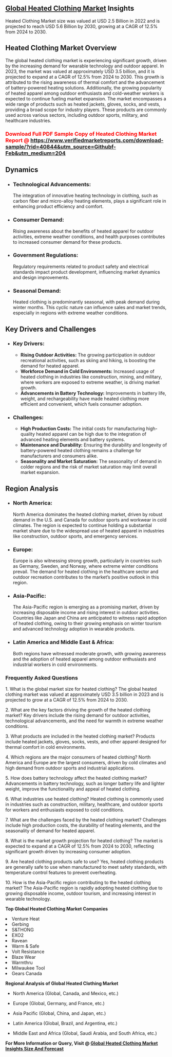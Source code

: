<h2><a href="https://www.verifiedmarketreports.com/download-sample/?rid=40844&amp;utm_source=Githubf&amp;utm_medium=204" target="_blank">Global Heated Clothing Market</a> Insights</h2><p>Heated Clothing Market size was valued at USD 2.5 Billion in 2022 and is projected to reach USD 5.6 Billion by 2030, growing at a CAGR of 12.5% from 2024 to 2030.</p><p><h2>Heated Clothing Market Overview</h2> <p>The global heated clothing market is experiencing significant growth, driven by the increasing demand for wearable technology and outdoor apparel. In 2023, the market was valued at approximately USD 3.5 billion, and it is projected to expand at a CAGR of 12.5% from 2024 to 2030. This growth is attributed to the rising awareness of thermal comfort and the advancement of battery-powered heating solutions. Additionally, the growing popularity of heated apparel among outdoor enthusiasts and cold-weather workers is expected to continue fueling market expansion. The market encompasses a wide range of products such as heated jackets, gloves, socks, and vests, providing a broad scope for industry players. These products are commonly used across various sectors, including outdoor sports, military, and healthcare industries. <h3><p><span class=""><span style="color: #ff0000;"><strong>Download Full PDF Sample Copy of Heated Clothing Market Report</strong> @ </span><a href="https://www.verifiedmarketreports.com/download-sample/?rid=40844&amp;utm_source=Githubf-Feb&amp;utm_medium=204" target="_blank">https://www.verifiedmarketreports.com/download-sample/?rid=40844&amp;utm_source=Githubf-Feb&amp;utm_medium=204</a></span></p></h3> <h2>Dynamics</h2> <ul> <li><h3>Technological Advancements:</h3> The integration of innovative heating technology in clothing, such as carbon fiber and micro-alloy heating elements, plays a significant role in enhancing product efficiency and comfort.</li> <li><h3>Consumer Demand:</h3> Rising awareness about the benefits of heated apparel for outdoor activities, extreme weather conditions, and health purposes contributes to increased consumer demand for these products.</li> <li><h3>Government Regulations:</h3> Regulatory requirements related to product safety and electrical standards impact product development, influencing market dynamics and design improvements.</li> <li><h3>Seasonal Demand:</h3> Heated clothing is predominantly seasonal, with peak demand during winter months. This cyclic nature can influence sales and market trends, especially in regions with extreme weather conditions.</li> </ul> <h2>Key Drivers and Challenges</h2> <ul> <li><h3>Key Drivers:</h3> <ul> <li><strong>Rising Outdoor Activities:</strong> The growing participation in outdoor recreational activities, such as skiing and hiking, is boosting the demand for heated apparel.</li> <li><strong>Workforce Demand in Cold Environments:</strong> Increased usage of heated clothing in industries like construction, mining, and military, where workers are exposed to extreme weather, is driving market growth.</li> <li><strong>Advancements in Battery Technology:</strong> Improvements in battery life, weight, and rechargeability have made heated clothing more efficient and convenient, which fuels consumer adoption.</li> </ul> </li> <li><h3>Challenges:</h3> <ul> <li><strong>High Production Costs:</strong> The initial costs for manufacturing high-quality heated apparel can be high due to the integration of advanced heating elements and battery systems.</li> <li><strong>Maintenance and Durability:</strong> Ensuring the durability and longevity of battery-powered heated clothing remains a challenge for manufacturers and consumers alike.</li> <li><strong>Seasonality and Market Saturation:</strong> The seasonality of demand in colder regions and the risk of market saturation may limit overall market expansion.</li> </ul> </li> </ul> <h2>Region Analysis</h2> <ul> <li><h3>North America:</h3> North America dominates the heated clothing market, driven by robust demand in the U.S. and Canada for outdoor sports and workwear in cold climates. The region is expected to continue holding a substantial market share due to the widespread use of heated apparel in industries like construction, outdoor sports, and emergency services.</li> <li><h3>Europe:</h3> Europe is also witnessing strong growth, particularly in countries such as Germany, Sweden, and Norway, where extreme winter conditions prevail. The demand for heated clothing in the healthcare sector and outdoor recreation contributes to the market’s positive outlook in this region.</li> <li><h3>Asia-Pacific:</h3> The Asia-Pacific region is emerging as a promising market, driven by increasing disposable income and rising interest in outdoor activities. Countries like Japan and China are anticipated to witness rapid adoption of heated clothing, owing to their growing emphasis on winter tourism and advanced technology adoption in wearable products.</li> <li><h3>Latin America and Middle East & Africa:</h3> Both regions have witnessed moderate growth, with growing awareness and the adoption of heated apparel among outdoor enthusiasts and industrial workers in cold environments.</li> </ul> <h3>Frequently Asked Questions</h3> <p>1. What is the global market size for heated clothing? The global heated clothing market was valued at approximately USD 3.5 billion in 2023 and is projected to grow at a CAGR of 12.5% from 2024 to 2030.</p> <p>2. What are the key factors driving the growth of the heated clothing market? Key drivers include the rising demand for outdoor activities, technological advancements, and the need for warmth in extreme weather conditions.</p> <p>3. What products are included in the heated clothing market? Products include heated jackets, gloves, socks, vests, and other apparel designed for thermal comfort in cold environments.</p> <p>4. Which regions are the major consumers of heated clothing? North America and Europe are the largest consumers, driven by cold climates and high demand from outdoor sports and industrial applications.</p> <p>5. How does battery technology affect the heated clothing market? Advancements in battery technology, such as longer battery life and lighter weight, improve the functionality and appeal of heated clothing.</p> <p>6. What industries use heated clothing? Heated clothing is commonly used in industries such as construction, military, healthcare, and outdoor sports for workers and enthusiasts exposed to cold conditions.</p> <p>7. What are the challenges faced by the heated clothing market? Challenges include high production costs, the durability of heating elements, and the seasonality of demand for heated apparel.</p> <p>8. What is the market growth projection for heated clothing? The market is expected to expand at a CAGR of 12.5% from 2024 to 2030, reflecting significant growth driven by increasing consumer adoption.</p> <p>9. Are heated clothing products safe to use? Yes, heated clothing products are generally safe to use when manufactured to meet safety standards, with temperature control features to prevent overheating.</p> <p>10. How is the Asia-Pacific region contributing to the heated clothing market? The Asia-Pacific region is rapidly adopting heated clothing due to growing disposable income, outdoor tourism, and increasing interest in wearable technology.</p> </p><p><strong>Top Global Heated Clothing Market Companies</strong></p><div data-test-id=""><p><li>Venture Heat</li><li> Gerbing</li><li> S&THONG</li><li> EXO2</li><li> Ravean</li><li> Warm & Safe</li><li> Volt Resistance</li><li> Blaze Wear</li><li> Warmthru</li><li> Milwaukee Tool</li><li> Gears Canada</li></p><div><strong>Regional Analysis of&nbsp;Global Heated Clothing Market</strong></div><ul><li dir="ltr"><p dir="ltr">North America&nbsp;(Global, Canada, and Mexico, etc.)</p></li><li dir="ltr"><p dir="ltr">Europe (Global, Germany, and France, etc.)</p></li><li dir="ltr"><p dir="ltr">Asia Pacific&nbsp;(Global, China, and Japan, etc.)</p></li><li dir="ltr"><p dir="ltr">Latin America&nbsp;(Global, Brazil, and Argentina, etc.)</p></li><li dir="ltr">Middle East and Africa&nbsp;(Global, Saudi Arabia, and South Africa, etc.)</li></ul><p><strong>For More Information or Query, Visit @&nbsp;</strong><strong><a href="https://www.verifiedmarketreports.com/product/global-heated-clothing-market-2019-by-manufacturers-regions-type-and-application-forecast-to-2024/?utm_source=Githubf&amp;utm_medium=204" target="_blank">Global Heated Clothing Market Insights Size And Forecast</a></strong></p></div>
